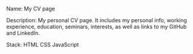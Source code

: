 Name: My CV page

Description: 
My personal CV page. 
It includes my personal info, working experience, education, seminars, interests, as well as links to my GitHub and LinkedIn.

Stack: HTML CSS JavaScript
